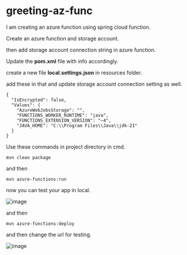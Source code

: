 # greeting-az-func

I am creating an azure function using spring cloud function.  

Create an azure function and storage account.  

then add storage account connection string in azure function.  

Update the **pom.xml** file with info accordingly.

create a new file **local.settings.json** in resources folder.  

add these in that and update storage account connection setting as well.  

```
{
  "IsEncrypted": false,
  "Values": {
    "AzureWebJobsStorage": "",
    "FUNCTIONS_WORKER_RUNTIME": "java",
    "FUNCTIONS_EXTENSION_VERSION": "~4",
    "JAVA_HOME": "C:\\Program Files\\Java\\jdk-21"
  }
}
```

Use these commands in project directory in cmd.  

```
mvn clean package
```

and then  

```
mvn azure-functions:run
```

now you can test your app in local.  

![image](https://github.com/user-attachments/assets/12ff5db3-2942-4b95-bdc4-e2453f613d1a)

and then  

```
mvn azure-functions:deploy
```

and then change the url for testing.  

![image](https://github.com/user-attachments/assets/01c0eddb-5c9b-4977-af5d-42c2563266a2)
  
